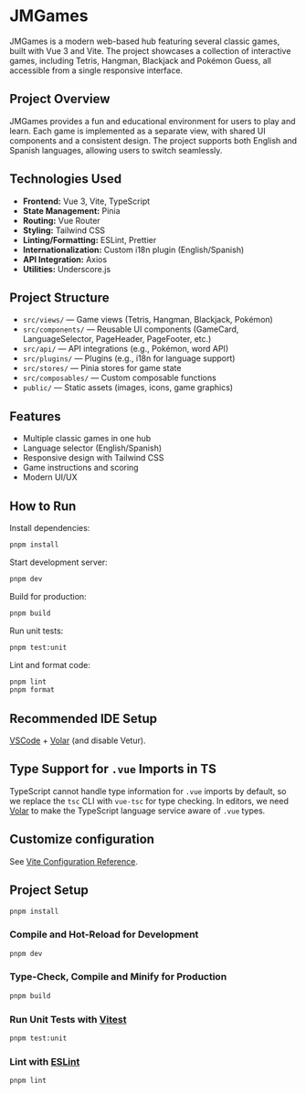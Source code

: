 # JMGames

JMGames is a modern web-based hub featuring several classic games, built with Vue 3 and Vite. The project showcases a collection of interactive games, including Tetris, Hangman, Blackjack and Pokémon Guess, all accessible from a single responsive interface.

## Project Overview

JMGames provides a fun and educational environment for users to play and learn. Each game is implemented as a separate view, with shared UI components and a consistent design. The project supports both English and Spanish languages, allowing users to switch seamlessly.

## Technologies Used

- **Frontend:** Vue 3, Vite, TypeScript
- **State Management:** Pinia
- **Routing:** Vue Router
- **Styling:** Tailwind CSS
- **Linting/Formatting:** ESLint, Prettier
- **Internationalization:** Custom i18n plugin (English/Spanish)
- **API Integration:** Axios
- **Utilities:** Underscore.js

## Project Structure

- `src/views/` — Game views (Tetris, Hangman, Blackjack, Pokémon)
- `src/components/` — Reusable UI components (GameCard, LanguageSelector, PageHeader, PageFooter, etc.)
- `src/api/` — API integrations (e.g., Pokémon, word API)
- `src/plugins/` — Plugins (e.g., i18n for language support)
- `src/stores/` — Pinia stores for game state
- `src/composables/` — Custom composable functions
- `public/` — Static assets (images, icons, game graphics)

## Features

- Multiple classic games in one hub
- Language selector (English/Spanish)
- Responsive design with Tailwind CSS
- Game instructions and scoring
- Modern UI/UX

## How to Run

Install dependencies:

```sh
pnpm install
```

Start development server:

```sh
pnpm dev
```

Build for production:

```sh
pnpm build
```

Run unit tests:

```sh
pnpm test:unit
```

Lint and format code:

```sh
pnpm lint
pnpm format
```

## Recommended IDE Setup

[VSCode](https://code.visualstudio.com/) + [Volar](https://marketplace.visualstudio.com/items?itemName=Vue.volar) (and disable Vetur).

## Type Support for `.vue` Imports in TS

TypeScript cannot handle type information for `.vue` imports by default, so we replace the `tsc` CLI with `vue-tsc` for type checking. In editors, we need [Volar](https://marketplace.visualstudio.com/items?itemName=Vue.volar) to make the TypeScript language service aware of `.vue` types.

## Customize configuration

See [Vite Configuration Reference](https://vite.dev/config/).

## Project Setup

```sh
pnpm install
```

### Compile and Hot-Reload for Development

```sh
pnpm dev
```

### Type-Check, Compile and Minify for Production

```sh
pnpm build
```

### Run Unit Tests with [Vitest](https://vitest.dev/)

```sh
pnpm test:unit
```

### Lint with [ESLint](https://eslint.org/)

```sh
pnpm lint
```
